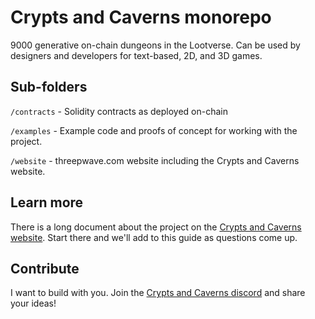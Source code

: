 # Crypts and Caverns monorepo

9000 generative on-chain dungeons in the Lootverse. Can be used by designers and developers for text-based, 2D, and 3D games.

## Sub-folders
`/contracts` - Solidity contracts as deployed on-chain

`/examples` - Example code and proofs of concept for working with the project.

`/website` - threepwave.com website including the Crypts and Caverns website.


## Learn more

There is a long document about the project on the [Crypts and Caverns website](https://threepwave.com/cryptsandcaverns). Start there and we'll add to this guide as questions come up.

## Contribute

I want to build with you. Join the [Crypts and Caverns discord](https://discord.gg/bgEpyGd2) and share your ideas!
